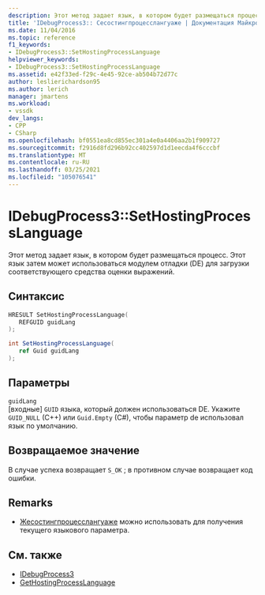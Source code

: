 ```yaml
---
description: Этот метод задает язык, в котором будет размещаться процесс.
title: 'IDebugProcess3:: Сесостингпроцесслангуаже | Документация Майкрософт'
ms.date: 11/04/2016
ms.topic: reference
f1_keywords:
- IDebugProcess3::SetHostingProcessLanguage
helpviewer_keywords:
- IDebugProcess3::SetHostingProcessLanguage
ms.assetid: e42f33ed-f29c-4e45-92ce-ab504b72d77c
author: leslierichardson95
ms.author: lerich
manager: jmartens
ms.workload:
- vssdk
dev_langs:
- CPP
- CSharp
ms.openlocfilehash: bf0551ea8cd855ec301a4e0a4406aa2b1f909727
ms.sourcegitcommit: f2916d8fd296b92cc402597d1d1eecda4f6cccbf
ms.translationtype: MT
ms.contentlocale: ru-RU
ms.lasthandoff: 03/25/2021
ms.locfileid: "105076541"
---
```

# <a name="idebugprocess3sethostingprocesslanguage"></a>IDebugProcess3::SetHostingProcessLanguage
Этот метод задает язык, в котором будет размещаться процесс. Этот язык затем может использоваться модулем отладки (DE) для загрузки соответствующего средства оценки выражений.

## <a name="syntax"></a>Синтаксис

```cpp
HRESULT SetHostingProcessLanguage(
   REFGUID guidLang
);
```

```csharp
int SetHostingProcessLanguage(
   ref Guid guidLang
);
```

## <a name="parameters"></a>Параметры
`guidLang`\
[входные] `GUID` языка, который должен использоваться DE. Укажите `GUID_NULL` (C++) или `Guid.Empty` (C#), чтобы параметр de использовал язык по умолчанию.

## <a name="return-value"></a>Возвращаемое значение
 В случае успеха возвращает `S_OK` ; в противном случае возвращает код ошибки.

## <a name="remarks"></a>Remarks
- [Жесостингпроцесслангуаже](../../../extensibility/debugger/reference/idebugprocess3-gethostingprocesslanguage.md) можно использовать для получения текущего языкового параметра.

## <a name="see-also"></a>См. также
- [IDebugProcess3](../../../extensibility/debugger/reference/idebugprocess3.md)
- [GetHostingProcessLanguage](../../../extensibility/debugger/reference/idebugprocess3-gethostingprocesslanguage.md)
